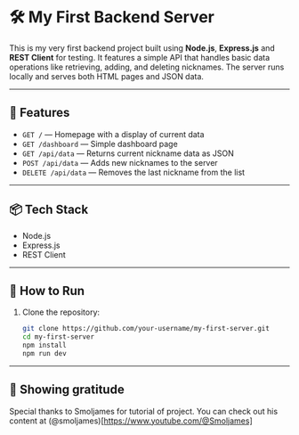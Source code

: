 # 🛠️ My First Backend Server

This is my very first backend project built using **Node.js**, **Express.js** and **REST Client** for testing. It features a simple API that handles basic data operations like retrieving, adding, and deleting nicknames. The server runs locally and serves both HTML pages and JSON data.

---

## 🚀 Features

- `GET /` — Homepage with a display of current data
- `GET /dashboard` — Simple dashboard page
- `GET /api/data` — Returns current nickname data as JSON
- `POST /api/data` — Adds new nicknames to the server
- `DELETE /api/data` — Removes the last nickname from the list

---

## 📦 Tech Stack

- Node.js
- Express.js
- REST Client

---

## 🧪 How to Run

1. Clone the repository:
   ```bash
   git clone https://github.com/your-username/my-first-server.git
   cd my-first-server
   npm install
   npm run dev

---

## 🙏 Showing gratitude
Special thanks to Smoljames for tutorial of project. You can check out his content at (@smoljames)[https://www.youtube.com/@Smoljames]
